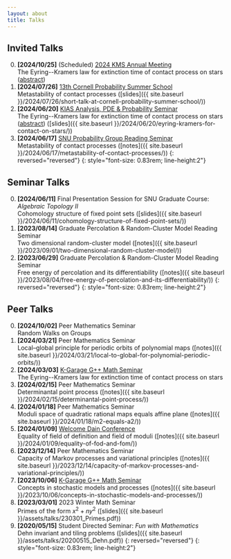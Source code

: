 ```yaml
---
layout: about
title: Talks
---
```


## Invited Talks

0. **[2024/10/25]** (Scheduled) [2024 KMS Annual Meeting](https://www.kms.or.kr/conference/2024_fall/general/contents.html?period=88&idx=329)<br>
The Eyring--Kramers law for extinction time of contact process on stars ([abstract](https://www.kms.or.kr/conference/abstract/search_view.html?num=9325&uid=88))
1. **[2024/07/26]** [13th Cornell Probability Summer School](https://math.cornell.edu/13th-cornell-probability-summer-school)<br>
Metastability of contact processes ([slides]({{ site.baseurl }}/2024/07/26/short-talk-at-cornell-probability-summer-school/))
1. **[2024/06/20]** [KIAS Analysis, PDE & Probability Seminar](http://newton.kias.re.kr/~appseminar/)<br>
The Eyring--Kramers law for extinction time of contact process on stars ([abstract](https://www.kias.re.kr/kias/activities/seminars/view.do?seqno=PGN1720240530-0003&menuNo=404003)) ([slides]({{ site.baseurl }}/2024/06/20/eyring-kramers-for-contact-on-stars/))
1. **[2024/06/17]** [SNU Probability Group Reading Seminar](https://sites.google.com/view/snuprob/seminar/reading-seminar?authuser=0)<br>
Metastability of contact processes ([notes]({{ site.baseurl }}/2024/06/17/metastability-of-contact-processes/))
{: reversed="reversed"}
{: style="font-size: 0.83rem; line-height:2"}



## Seminar Talks

0. **[2024/06/11]** Final Presentation Session for SNU Graduate Course: *Algebraic Topology II*<br>
Cohomology structure of fixed point sets ([slides]({{ site.baseurl }}/2024/06/11/cohomology-structure-of-fixed-point-sets/))
0. **[2023/08/14]** Graduate Percolation & Random-Cluster Model Reading Seminar<br>
Two dimensional random-cluster model ([notes]({{ site.baseurl }}/2023/09/01/two-dimensional-random-cluster-model/))
0. **[2023/06/29]** Graduate Percolation & Random-Cluster Model Reading Seminar<br>
Free energy of percolation and its differentiability ([notes]({{ site.baseurl }}/2023/08/04/free-energy-of-percolation-and-its-differentiability/))
{: reversed="reversed"}
{: style="font-size: 0.83rem; line-height:2"}



## Peer Talks

0. **[2024/10/02]** Peer Mathematics Seminar<br>
Random Walks on Groups
0. **[2024/03/21]** Peer Mathematics Seminar<br>
Local–global principle for periodic orbits of polynomial maps ([notes]({{ site.baseurl }}/2024/03/21/local-to-global-for-polynomial-periodic-orbits/))
0. **[2024/03/03]** [K-Garage G++ Math Seminar](https://sites.google.com/view/math-seminar)<br>
The Eyring--Kramers law for extinction time of contact process on stars
0. **[2024/02/15]** Peer Mathematics Seminar<br>
Determinantal point process ([notes]({{ site.baseurl }}/2024/02/15/determinantal-point-process/))
0. **[2024/01/18]** Peer Mathematics Seminar<br>
Moduli space of quadratic rational maps equals affine plane ([notes]({{ site.baseurl }}/2024/01/18/m2-equals-a2/))
0. **[2024/01/09]** [Welcome Dain Conference](https://sites.google.com/view/wdc2024/home?authuser=0)<br>
Equality of field of definition and field of moduli ([notes]({{ site.baseurl }}/2024/01/09/equality-of-fod-and-fom/))
0. **[2023/12/14]** Peer Mathematics Seminar<br>
Capacity of Markov processes and variational principles ([notes]({{ site.baseurl }}/2023/12/14/capacity-of-markov-processes-and-variational-principles/))
0. **[2023/10/06]** [K-Garage G++ Math Seminar](https://sites.google.com/view/math-seminar)<br>
Concepts in stochastic models and processes ([notes]({{ site.baseurl }}/2023/10/06/concepts-in-stochastic-models-and-processes/))
0. **[2023/03/01]** 2023 Winter Math Seminar<br>
Primes of the form $x^2+ny^2$ ([slides]({{ site.baseurl }}/assets/talks/230301_Primes.pdf))
0. **[2020/05/15]** Student Directed Seminar: *Fun with Mathematics*<br>
Dehn invariant and tiling problems ([slides]({{ site.baseurl }}/assets/talks/20200515_Dehn.pdf))
{: reversed="reversed"}
{: style="font-size: 0.83rem; line-height:2"}